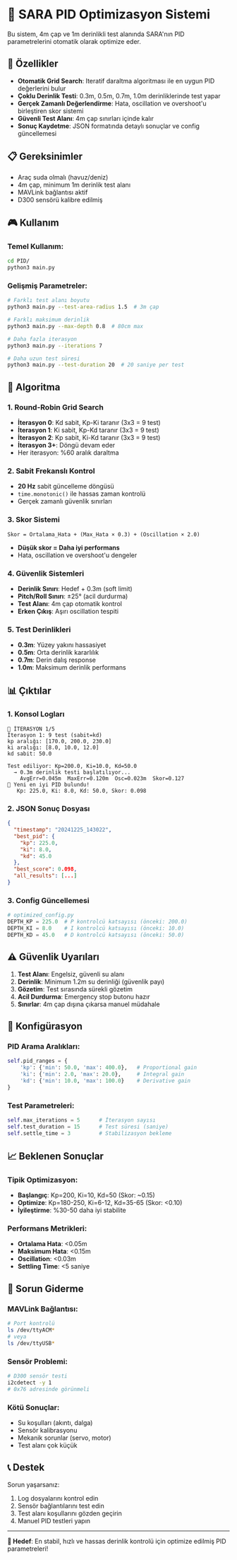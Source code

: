 # 🎯 SARA PID Optimizasyon Sistemi

Bu sistem, 4m çap ve 1m derinlikli test alanında SARA'nın PID parametrelerini otomatik olarak optimize eder.

## 🚀 Özellikler

- **Otomatik Grid Search**: Iteratif daraltma algoritması ile en uygun PID değerlerini bulur
- **Çoklu Derinlik Testi**: 0.3m, 0.5m, 0.7m, 1.0m derinliklerinde test yapar
- **Gerçek Zamanlı Değerlendirme**: Hata, oscillation ve overshoot'u birleştiren skor sistemi
- **Güvenli Test Alanı**: 4m çap sınırları içinde kalır
- **Sonuç Kaydetme**: JSON formatında detaylı sonuçlar ve config güncellemesi

## 📋 Gereksinimler

- Araç suda olmalı (havuz/deniz)
- 4m çap, minimum 1m derinlik test alanı
- MAVLink bağlantısı aktif
- D300 sensörü kalibre edilmiş

## 🎮 Kullanım

### Temel Kullanım:
```bash
cd PID/
python3 main.py
```

### Gelişmiş Parametreler:
```bash
# Farklı test alanı boyutu
python3 main.py --test-area-radius 1.5  # 3m çap

# Farklı maksimum derinlik
python3 main.py --max-depth 0.8  # 80cm max

# Daha fazla iterasyon
python3 main.py --iterations 7

# Daha uzun test süresi
python3 main.py --test-duration 20  # 20 saniye per test
```

## 🔄 Algoritma

### 1. **Round-Robin Grid Search**
- **İterasyon 0**: Kd sabit, Kp-Ki taranır (3x3 = 9 test)
- **İterasyon 1**: Ki sabit, Kp-Kd taranır (3x3 = 9 test)  
- **İterasyon 2**: Kp sabit, Ki-Kd taranır (3x3 = 9 test)
- **İterasyon 3+**: Döngü devam eder
- Her iterasyon: %60 aralık daraltma

### 2. **Sabit Frekanslı Kontrol**
- **20 Hz** sabit güncelleme döngüsü
- `time.monotonic()` ile hassas zaman kontrolü
- Gerçek zamanlı güvenlik sınırları

### 3. **Skor Sistemi**
```
Skor = Ortalama_Hata + (Max_Hata × 0.3) + (Oscillation × 2.0)
```
- **Düşük skor = Daha iyi performans**
- Hata, oscillation ve overshoot'u dengeler

### 4. **Güvenlik Sistemleri**
- **Derinlik Sınırı**: Hedef + 0.3m (soft limit)
- **Pitch/Roll Sınırı**: ±25° (acil durdurma)
- **Test Alanı**: 4m çap otomatik kontrol
- **Erken Çıkış**: Aşırı oscillation tespiti

### 5. **Test Derinlikleri**
- **0.3m**: Yüzey yakını hassasiyet
- **0.5m**: Orta derinlik kararlılık
- **0.7m**: Derin dalış response
- **1.0m**: Maksimum derinlik performans

## 📊 Çıktılar

### 1. **Konsol Logları**
```
🔄 İTERASYON 1/5
İterasyon 1: 9 test (sabit=kd)
kp aralığı: [170.0, 200.0, 230.0]
ki aralığı: [8.0, 10.0, 12.0]
kd sabit: 50.0

Test ediliyor: Kp=200.0, Ki=10.0, Kd=50.0
  → 0.3m derinlik testi başlatılıyor...
    AvgErr=0.045m  MaxErr=0.120m  Osc=0.023m  Skor=0.127
🎯 Yeni en iyi PID bulundu!
   Kp: 225.0, Ki: 8.0, Kd: 50.0, Skor: 0.098
```

### 2. **JSON Sonuç Dosyası**
```json
{
  "timestamp": "20241225_143022",
  "best_pid": {
    "kp": 225.0,
    "ki": 8.0,
    "kd": 45.0
  },
  "best_score": 0.098,
  "all_results": [...]
}
```

### 3. **Config Güncellemesi**
```python
# optimized_config.py
DEPTH_KP = 225.0  # P kontrolcü katsayısı (önceki: 200.0)
DEPTH_KI = 8.0    # I kontrolcü katsayısı (önceki: 10.0)
DEPTH_KD = 45.0   # D kontrolcü katsayısı (önceki: 50.0)
```

## ⚠️ Güvenlik Uyarıları

1. **Test Alanı**: Engelsiz, güvenli su alanı
2. **Derinlik**: Minimum 1.2m su derinliği (güvenlik payı)
3. **Gözetim**: Test sırasında sürekli gözetim
4. **Acil Durdurma**: Emergency stop butonu hazır
5. **Sınırlar**: 4m çap dışına çıkarsa manuel müdahale

## 🔧 Konfigürasyon

### PID Arama Aralıkları:
```python
self.pid_ranges = {
    'kp': {'min': 50.0, 'max': 400.0},   # Proportional gain
    'ki': {'min': 2.0, 'max': 20.0},     # Integral gain
    'kd': {'min': 10.0, 'max': 100.0}    # Derivative gain
}
```

### Test Parametreleri:
```python
self.max_iterations = 5      # İterasyon sayısı
self.test_duration = 15      # Test süresi (saniye)
self.settle_time = 3         # Stabilizasyon bekleme
```

## 📈 Beklenen Sonuçlar

### Tipik Optimizasyon:
- **Başlangıç**: Kp=200, Ki=10, Kd=50 (Skor: ~0.15)
- **Optimize**: Kp=180-250, Ki=6-12, Kd=35-65 (Skor: <0.10)
- **İyileştirme**: %30-50 daha iyi stabilite

### Performans Metrikleri:
- **Ortalama Hata**: <0.05m
- **Maksimum Hata**: <0.15m
- **Oscillation**: <0.03m
- **Settling Time**: <5 saniye

## 🐛 Sorun Giderme

### MAVLink Bağlantısı:
```bash
# Port kontrolü
ls /dev/ttyACM*
# veya
ls /dev/ttyUSB*
```

### Sensör Problemi:
```bash
# D300 sensör testi
i2cdetect -y 1
# 0x76 adresinde görünmeli
```

### Kötü Sonuçlar:
- Su koşulları (akıntı, dalga)
- Sensör kalibrasyonu
- Mekanik sorunlar (servo, motor)
- Test alanı çok küçük

## 📞 Destek

Sorun yaşarsanız:
1. Log dosyalarını kontrol edin
2. Sensör bağlantılarını test edin
3. Test alanı koşullarını gözden geçirin
4. Manuel PID testleri yapın

---

**🎯 Hedef**: En stabil, hızlı ve hassas derinlik kontrolü için optimize edilmiş PID parametreleri!

